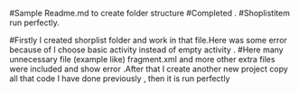 #Sample Readme.md to create folder structure
#Completed .
#Shoplistitem run perfectly.

#Firstly I created shorplist folder and work in that file.Here was some error because of I choose basic activity instead of empty activity .
#Here many unnecessary file (example like) fragment.xml and more other extra files were included and show error .After that I create another new project copy all that code I have done previously , then it is run perfectly

